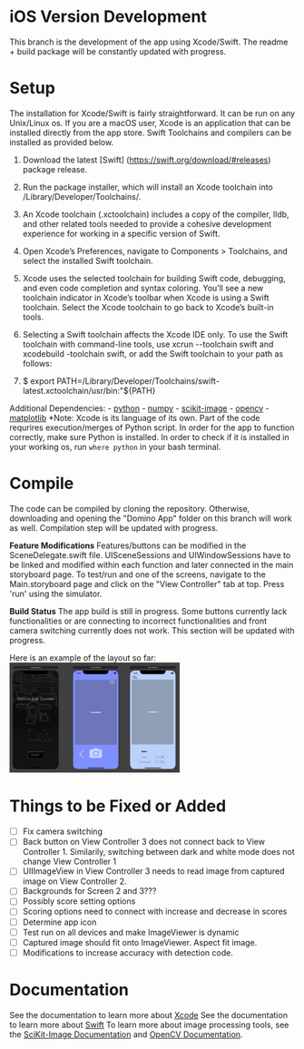 # iOS Version Development

This branch is the development of the app using Xcode/Swift. The readme + build package will be constantly updated with progress. 

# Setup
The installation for Xcode/Swift is fairly straightforward. It can be run on any Unix/Linux os. If you are a macOS user, Xcode is an application that can be installed directly from the app store. Swift Toolchains and compilers can be installed as provided below. 

1. Download the latest [Swift] (https://swift.org/download/#releases) package release.

2. Run the package installer, which will install an Xcode toolchain into /Library/Developer/Toolchains/.

3. An Xcode toolchain (.xctoolchain) includes a copy of the compiler, lldb, and other related tools needed to provide a cohesive development experience for working in a specific version of Swift.

4. Open Xcode’s Preferences, navigate to Components > Toolchains, and select the installed Swift toolchain.

5. Xcode uses the selected toolchain for building Swift code, debugging, and even code completion and syntax coloring. You’ll see a new toolchain indicator in Xcode’s toolbar when Xcode is using a Swift toolchain. Select the Xcode toolchain to go back to Xcode’s built-in tools.

6. Selecting a Swift toolchain affects the Xcode IDE only. To use the Swift toolchain with command-line tools, use xcrun --toolchain swift and xcodebuild -toolchain swift, or add the Swift toolchain to your path as follows:

7. $ export PATH=/Library/Developer/Toolchains/swift-latest.xctoolchain/usr/bin:"${PATH}

Additional Dependencies:
    - [python](https://www.python.org/downloads/)
    - [numpy](https://pypi.org/project/numpy/)
    - [scikit-image](https://scikit-image.org/docs/stable/install.html)
    - [opencv](https://pypi.org/project/opencv-python/)
    - [matplotlib](https://matplotlib.org/3.2.1/users/installing.html)
*Note: Xcode is its language of its own. Part of the code requrires execution/merges of Python script. In order for the app to function correctly, make sure Python is installed. In order to check if it is installed in your working os, run ```where python``` in your bash terminal.


# Compile

The code can be compiled by cloning the repository. Otherwise, downloading and opening the "Domino App" folder on this branch will work as well. Compilation step will be updated with progress.

**Feature Modifications** 
Features/buttons can be modified in the SceneDelegate.swift file. UISceneSessions and UIWindowSessions have to be linked and modified within each function and later connected in the main storyboard page. To test/run and one of the screens, navigate to the Main.storyboard page and click on the "View Controller" tab at top. Press 'run' using the simulator.

**Build Status**
The app build is still in progress. Some buttons currently lack functionalities or are connecting to incorrect functionalities and front camera switching currently does not work. This section will be updated with progress.

Here is an example of the layout so far:
<img src="https://github.com/ZaneDaPayne/Domino_App_Project/blob/Images/ios.png" alt="The dots are detected" width="300"/>

# Things to be Fixed or Added
- [ ] Fix camera switching
- [ ] Back button on View Controller 3 does not connect back to View Controller 1. Similarily, switching between dark and white mode does not change View Controller 1
- [ ] UIIImageView in View Controller 3 needs to read image from captured image on View Controller 2.
- [ ] Backgrounds for Screen 2 and 3???
- [ ] Possibly score setting options
- [ ] Scoring options need to connect with increase and decrease in scores
- [ ] Determine app icon
- [ ] Test run on all devices and make ImageViewer is dynamic
- [ ] Captured image should fit onto ImageViewer. Aspect fit image.
- [ ] Modifications to increase accuracy with detection code.

# Documentation
See the documentation to learn more about [Xcode](https://developer.apple.com/library/archive/referencelibrary/GettingStarted/DevelopiOSAppsSwift/)
See the documentation to learn more about  [Swift](https://swift.org/documentation/)
To learn more about image processing tools, see the [SciKit-Image Documentation](https://scikit-image.org/docs/stable/) and [OpenCV Documentation](https://docs.opencv.org/master/index.html).

